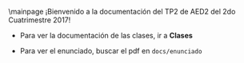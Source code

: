 \mainpage
¡Bienvenido a la documentación del TP2 de AED2 del 2do Cuatrimestre 2017!

* Para ver la documentación de las clases, ir a **Clases**

* Para ver el enunciado, buscar el pdf en `docs/enunciado`
